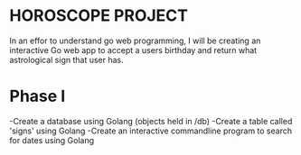 # HOROSCOPE PROJECT

In an effor to understand go web programming, I will be creating an interactive Go web app to accept a users birthday and return what astrological sign that user has.

# Phase I

-Create a database using Golang (objects held in /db)
-Create a table called 'signs' using Golang
-Create an interactive commandline program to search for dates using Golang
